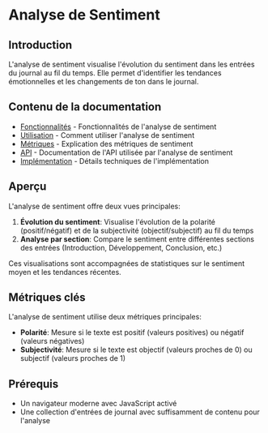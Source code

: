 # Analyse de Sentiment

## Introduction

L'analyse de sentiment visualise l'évolution du sentiment dans les entrées du journal au fil du temps. Elle permet d'identifier les tendances émotionnelles et les changements de ton dans le journal.

## Contenu de la documentation

- [Fonctionnalités](./features.md) - Fonctionnalités de l'analyse de sentiment
- [Utilisation](./usage.md) - Comment utiliser l'analyse de sentiment
- [Métriques](./metrics.md) - Explication des métriques de sentiment
- [API](./api.md) - Documentation de l'API utilisée par l'analyse de sentiment
- [Implémentation](./implementation.md) - Détails techniques de l'implémentation

## Aperçu

L'analyse de sentiment offre deux vues principales:

1. **Évolution du sentiment**: Visualise l'évolution de la polarité (positif/négatif) et de la subjectivité (objectif/subjectif) au fil du temps
2. **Analyse par section**: Compare le sentiment entre différentes sections des entrées (Introduction, Développement, Conclusion, etc.)

Ces visualisations sont accompagnées de statistiques sur le sentiment moyen et les tendances récentes.

## Métriques clés

L'analyse de sentiment utilise deux métriques principales:

- **Polarité**: Mesure si le texte est positif (valeurs positives) ou négatif (valeurs négatives)
- **Subjectivité**: Mesure si le texte est objectif (valeurs proches de 0) ou subjectif (valeurs proches de 1)

## Prérequis

- Un navigateur moderne avec JavaScript activé
- Une collection d'entrées de journal avec suffisamment de contenu pour l'analyse

